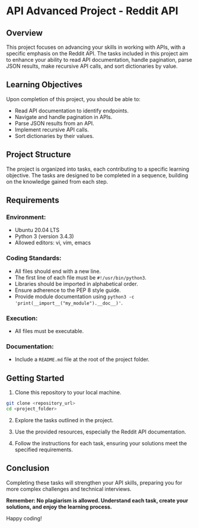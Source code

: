 # API Advanced Project - Reddit API

## Overview

This project focuses on advancing your skills in working with APIs, with a specific emphasis on the Reddit API. The tasks included in this project aim to enhance your ability to read API documentation, handle pagination, parse JSON results, make recursive API calls, and sort dictionaries by value.

## Learning Objectives

Upon completion of this project, you should be able to:

- Read API documentation to identify endpoints.
- Navigate and handle pagination in APIs.
- Parse JSON results from an API.
- Implement recursive API calls.
- Sort dictionaries by their values.

## Project Structure

The project is organized into tasks, each contributing to a specific learning objective. The tasks are designed to be completed in a sequence, building on the knowledge gained from each step.

## Requirements

### Environment:

- Ubuntu 20.04 LTS
- Python 3 (version 3.4.3)
- Allowed editors: vi, vim, emacs

### Coding Standards:

- All files should end with a new line.
- The first line of each file must be `#!/usr/bin/python3`.
- Libraries should be imported in alphabetical order.
- Ensure adherence to the PEP 8 style guide.
- Provide module documentation using `python3 -c 'print(__import__("my_module").__doc__)'`.

### Execution:

- All files must be executable.

### Documentation:

- Include a `README.md` file at the root of the project folder.

## Getting Started

1. Clone this repository to your local machine.

```bash
git clone <repository_url>
cd <project_folder>
```

2. Explore the tasks outlined in the project.

3. Use the provided resources, especially the Reddit API documentation.

4. Follow the instructions for each task, ensuring your solutions meet the specified requirements.

## Conclusion

Completing these tasks will strengthen your API skills, preparing you for more complex challenges and technical interviews.

**Remember: No plagiarism is allowed. Understand each task, create your solutions, and enjoy the learning process.**

Happy coding!
